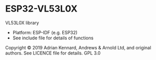 # ESP32-VL53L0X

VL53L0X library
- Platform: ESP-IDF (e.g. ESP32)
- See include file for details of functions

Copyright © 2019 Adrian Kennard, Andrews & Arnold Ltd, and original authors. See LICENCE file for details. GPL 3.0
